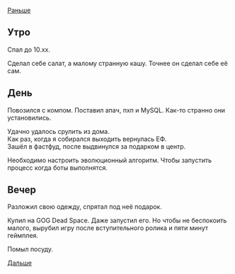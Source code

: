 [Раньше](2019.11.30.md)  
## Утро
Спал до 10.хх.

Сделал себе салат, а малому странную кашу. Точнее он сделал себе её сам.
## День
Повозился с компом. Поставил апач, пхп и MySQL. Как-то странно они установились.

Удачно удалось срулить из дома.  
Как раз, когда я собирался выходить вернулась ЕФ.  
Зашёл в фастфуд, после выдвинулся за подарком в центр.

Необходимо настроить эволюционный алгоритм. Чтобы запустить процесс когда боты выполнятся.
## Вечер
Разложил свою одежду, спрятал под неё подарок.

Купил на GOG Dead Space. Даже запустил его. Но чтобы не беспокоить малого, вырубил игру после вступительного ролика и пяти минут геймплея.

Помыл посуду.

[Дальше](2019.12.02.md)
